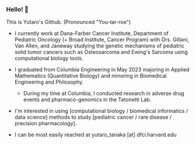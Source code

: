 ### Hello! 👋

This is Yutaro's Github. (Pronounced "You-tar-roe") 

- I currently work at Dana-Farber Cancer Institute, Department of Pediatric Oncology (+ Broad Institute, Cancer Program) with Drs. Gillani, Van Allen, and Janeway studying the genetic mechanisms of pediatric solid tumor cancers such as Osteosarcoma and Ewing's Sarcoma using computational biology tools.
- I graduated from Columbia Engineering in May 2023 majoring in Applied Mathematics (Quantitative Biology) and minoring in Biomedical Engineering and Philosophy.
  - During my time at Columbia, I conducted research in adverse drug events and pharmaco-genomics in the Tatonetti Lab. 

- I'm interested in using [computational biology / biomedical informatics / data science] methods to study [pediatric cancer / rare disease / precision pharmacology].
- I can be most easily reached at yutaro_tanaka [at] dfci.harvard.edu 


<!--
**yutaro-tanaka-yt2705/yutaro-tanaka-yt2705** is a ✨ _special_ ✨ repository because its `README.md` (this file) appears on your GitHub profile.

Here are some ideas to get you started:

- 🔭 I’m currently working on ...
- 🌱 I’m currently learning ...
- 👯 I’m looking to collaborate on ...
- 🤔 I’m looking for help with ...
- 💬 Ask me about ...
- 📫 How to reach me: ...
- 😄 Pronouns: ...
- ⚡ Fun fact: ...
-->
